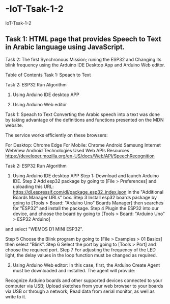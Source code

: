 # -IoT-Tsak-1-2
IoT-Tsak-1-2
## Task 1: HTML page that provides Speech to Text in Arabic language using JavaScript.

Task 2: The first Synchronous Mission; runing the ESP32 and Changing its blink frequency using the Arduino IDE Desktop App and Arduino Web editor.

Table of Contents
Task 1: Speach to Text

Task 2: ESP32 Run Algorithm

1. Using Arduino IDE desktop APP

2. Using Arduino Web editor


Task 1: Speach to Text
Converting the Arabic speech into a text was done by taking advantage of the definitions and functions presented on the MDN website.

The service works efficiently on these browsers:

For Desktop:
Chrome
Edge
For Mobile:
Chrome Android
Samsung Internet
WebView Android
Technologies Used
Web APIs
Resources
https://developer.mozilla.org/en-US/docs/Web/API/SpeechRecognition

Task 2: ESP32 Run Algorithm

1. Using Arduino IDE desktop APP
Step 1:
Download and launch Arduino IDE.
Step 2
Add esp32 package by going to [File > Preferences] and uploading this URL: https://dl.espressif.com/dl/package_esp32_index.json in the "Additional Boards Manager URLs" box.
Step 3
Install esp32 boards package by going to [Tools > Board: "Arduino Uno" Boards Manager] then searches for "ESP32" and install the package.
Step 4
Plugin the ESP32 into our device, and choose the board by going to [Tools > Board: "Arduino Uno" > ESP32 Arduino]

and select "WEMOS D1 MINI ESP32".

Step 5
Choose the Blink program by going to [File > Examples > 01 Basics] then select "Blink".
Step 6
Select the port by going to [Tools > Port] and choose the required port.
Step 7
For adjusting the frequency of the LED light, the delay values in the loop function must be changed as required.

2. Using Arduino Web editor:
In this case, first, the Arduino Create Agent must be downloaded and installed. The agent will provide:

Recognize Arduino boards and other supported devices connected to your computer via USB;
Upload sketches from your web browser to your boards via USB or through a network;
Read data from serial monitor, as well as write to it.
